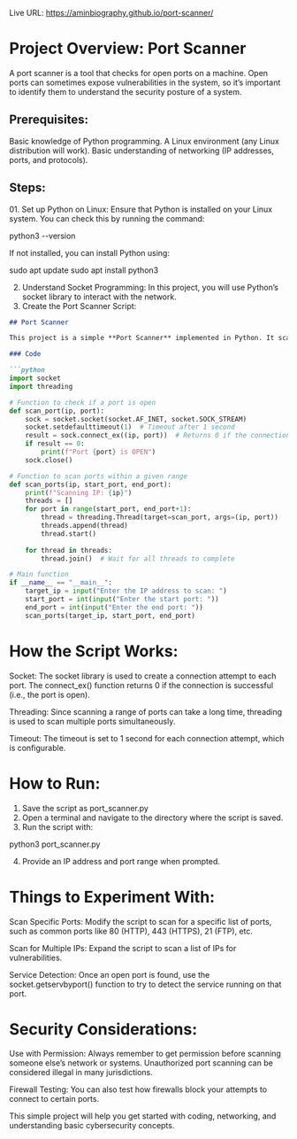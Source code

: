 Live URL:   https://aminbiography.github.io/port-scanner/



<h1>Project Overview: Port Scanner</h1>
A port scanner is a tool that checks for open ports on a machine. Open ports can sometimes expose vulnerabilities in the system, so it’s important to identify them to understand the security posture of a system.

<h2>Prerequisites:</h2>
Basic knowledge of Python programming.
A Linux environment (any Linux distribution will work).
Basic understanding of networking (IP addresses, ports, and protocols).

<h2>Steps:</h2>
01. Set up Python on Linux: Ensure that Python is installed on your Linux system. You can check this by running the command:

python3 --version

If not installed, you can install Python using:

sudo apt update
sudo apt install python3


02. Understand Socket Programming: In this project, you will use Python’s socket library to interact with the network.
3. Create the Port Scanner Script:  



```markdown
## Port Scanner

This project is a simple **Port Scanner** implemented in Python. It scans a given IP address to identify open ports within a specified range.

### Code

```python
import socket
import threading

# Function to check if a port is open
def scan_port(ip, port):
    sock = socket.socket(socket.AF_INET, socket.SOCK_STREAM)
    socket.setdefaulttimeout(1)  # Timeout after 1 second
    result = sock.connect_ex((ip, port))  # Returns 0 if the connection is successful
    if result == 0:
        print(f"Port {port} is OPEN")
    sock.close()

# Function to scan ports within a given range
def scan_ports(ip, start_port, end_port):
    print(f"Scanning IP: {ip}")
    threads = []
    for port in range(start_port, end_port+1):
        thread = threading.Thread(target=scan_port, args=(ip, port))
        threads.append(thread)
        thread.start()
    
    for thread in threads:
        thread.join()  # Wait for all threads to complete

# Main function
if __name__ == "__main__":
    target_ip = input("Enter the IP address to scan: ")
    start_port = int(input("Enter the start port: "))
    end_port = int(input("Enter the end port: "))
    scan_ports(target_ip, start_port, end_port)

```



<h1>How the Script Works:</h1>

Socket: The socket library is used to create a connection attempt to each port. The connect_ex() function returns 0 if the connection is successful (i.e., the port is open).

Threading: Since scanning a range of ports can take a long time, threading is used to scan multiple ports simultaneously.

Timeout: The timeout is set to 1 second for each connection attempt, which is configurable.

<h1>How to Run:</h1>

01. Save the script as port_scanner.py
2. Open a terminal and navigate to the directory where the script is saved.
3. Run the script with:

python3 port_scanner.py

04. Provide an IP address and port range when prompted.

<h1>Things to Experiment With:</h1>

Scan Specific Ports: Modify the script to scan for a specific list of ports, such as common ports like 80 (HTTP), 443 (HTTPS), 21 (FTP), etc.

Scan for Multiple IPs: Expand the script to scan a list of IPs for vulnerabilities.

Service Detection: Once an open port is found, use the socket.getservbyport() function to try to detect the service running on that port.

<h1>Security Considerations:</h1>

Use with Permission: Always remember to get permission before scanning someone else’s network or systems. Unauthorized port scanning can be considered illegal in many jurisdictions.

Firewall Testing: You can also test how firewalls block your attempts to connect to certain ports.

<p>This simple project will help you get started with coding, networking, and understanding basic cybersecurity concepts.</p>


